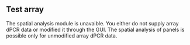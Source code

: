 ## Test array

The spatial analysis module is unavaible. You either do not supply array dPCR data or modified it through the GUI. The spatial analysis of panels is possible only for unmodified array dPCR data.
